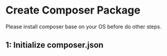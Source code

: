 # Create Composer Package

Please install composer base on your OS before do other steps.
## 1: Initialize composer.json
